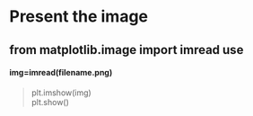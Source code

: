 # Present the image
## from matplotlib.image import imread use
#### img=imread(filename.png) 

> plt.imshow(img)
	<br>
> plt.show()
